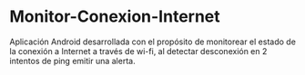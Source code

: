 Monitor-Conexion-Internet
=========================

Aplicación Android desarrollada con el propósito de monitorear el estado de la conexión a Internet a través de wi-fi, al detectar desconexión en 2 intentos de ping emitir una alerta.
